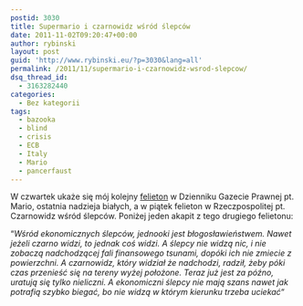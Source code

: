 ```yaml
---
postid: 3030
title: Supermario i czarnowidz wśród ślepców
date: 2011-11-02T09:20:47+00:00
author: rybinski
layout: post
guid: 'http://www.rybinski.eu/?p=3030&lang=all'
permalink: /2011/11/supermario-i-czarnowidz-wsrod-slepcow/
dsq_thread_id:
  - 3163282440
categories:
  - Bez kategorii
tags:
  - bazooka
  - blind
  - crisis
  - ECB
  - Italy
  - Mario
  - pancerfaust
---
```

W czwartek ukaże się mój kolejny [felieton](http://forsal.pl/artykuly/562315,rybinski_jesli_wlosi_nie_dostana_pizzy_ratunkowej_w_europie_moze_byc_jeszcze_gorzej.html) w Dzienniku Gazecie Prawnej pt. Mario, ostatnia nadzieja białych, a w piątek felieton w Rzeczpospolitej pt. Czarnowidz wśród ślepców. Poniżej jeden akapit z tego drugiego felietonu:

“_Wśród ekonomicznych ślepców, jednooki jest błogosławieństwem. Nawet jeżeli czarno widzi, to jednak coś widzi. A ślepcy nie widzą nic, i nie zobaczą nadchodzącej fali finansowego tsunami, dopóki ich nie zmiecie z powierzchni. A czarnowidz, który widział że nadchodzi, radził, żeby póki czas przenieść się na tereny wyżej położone. Teraz już jest za późno, uratują się tylko nieliczni. A ekonomiczni ślepcy nie mają szans nawet jak potrafią szybko biegać, bo nie widzą w którym kierunku trzeba uciekać_“
